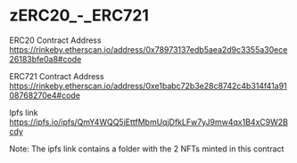 # zERC20_-_ERC721

ERC20 Contract Address
https://rinkeby.etherscan.io/address/0x78973137edb5aea2d9c3355a30ece26183bfe0a8#code


ERC721 Contract Address
https://rinkeby.etherscan.io/address/0xe1babc72b3e28c8742c4b314f41a9108768270e4#code


Ipfs link
https://ipfs.io/ipfs/QmY4WQQ5iEttfMbmUqjDfkLFw7yJ9mw4qx1B4xC9W2Bcdy

Note: The ipfs link contains a folder with the 2 NFTs minted in this contract
